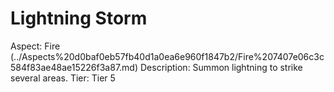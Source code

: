 # Lightning Storm

Aspect: Fire (../Aspects%20d0baf0eb57fb40d1a0ea6e960f1847b2/Fire%207407e06c3c584f83ae48ae15226f3a87.md)
Description: Summon lightning to strike several areas.
Tier: Tier 5
